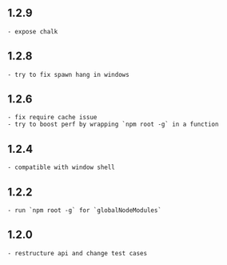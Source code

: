 ## 1.2.9
	- expose chalk

## 1.2.8
	- try to fix spawn hang in windows

## 1.2.6
	- fix require cache issue
	- try to boost perf by wrapping `npm root -g` in a function

## 1.2.4
	- compatible with window shell

## 1.2.2
	- run `npm root -g` for `globalNodeModules`

## 1.2.0
	- restructure api and change test cases